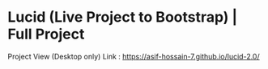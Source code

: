 # Lucid (Live Project to Bootstrap) | Full Project
Project View (Desktop only) Link : https://asif-hossain-7.github.io/lucid-2.0/
